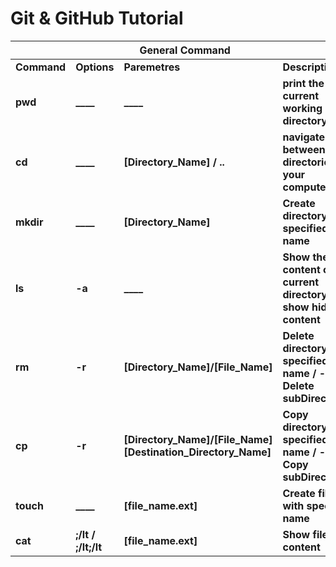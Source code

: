 # Git & GitHub Tutorial


<table>
	<thead>
		<th colspan=4>General Command</th>
	</thead>
	<tbody>
		<tr>
			<td><strong>Command</strong></td>
			<td><strong>Options</strong></td>
			<td><strong>Paremetres</strong></td>
			<td><strong>Description</strong></td>
		</tr>
		<tr>
			<td><strong>pwd</strong></td>
			<td><strong>____</strong></td>
			<td><strong>____</strong></td>
			<td><strong>print the current working directory</strong></td>
		</tr>
		<tr>
			<td><strong>cd</strong></td>
			<td><strong>____</strong></td>
			<td><strong>[Directory_Name] / ..</strong></td>
			<td><strong>navigate between directories on your computer</strong></td>
		</tr>
		<tr>
			<td><strong>mkdir</strong></td>
			<td><strong>____</strong></td>
			<td><strong>[Directory_Name]</strong></td>
			<td><strong>Create directory with specified name</strong></td>
		</tr>
		<tr>
			<td><strong>ls</strong></td>
			<td><strong>-a</strong></td>
			<td><strong>____</strong></td>
			<td><strong>Show the content of the current directory / -a : show hidden content</strong></td>
		</tr>
		<tr>
			<td><strong>rm</strong></td>
			<td><strong>-r</strong></td>
			<td><strong>[Directory_Name]/[File_Name]</strong></td>
			<td><strong>Delete directory with specified name / -r Delete subDirectories</strong></td>
		</tr>
		<tr>
			<td><strong>cp</strong></td>
			<td><strong>-r</strong></td>
			<td><strong>[Directory_Name]/[File_Name]  [Destination_Directory_Name]</strong></td>
			<td><strong>Copy directory with specified name / -r Copy subDirectories</strong></td>
		</tr>
		<tr>
			<td><strong>touch</strong></td>
			<td><strong>____</strong></td>
			<td><strong>[file_name.ext]</strong></td>
			<td><strong>Create file with specified name</strong></td>
		</tr>
		<tr>
			<td><strong>cat</strong></td>
			<td><strong>;/lt / ;/lt;/lt</strong></td>
			<td><strong>[file_name.ext]</strong></td>
			<td><strong>Show file content</strong></td>
		</tr>	
	</tbody>
</table>
